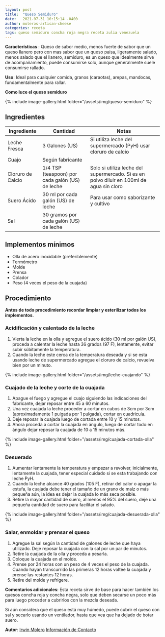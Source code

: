 ```yaml
---
layout: post
title:  "Queso Semiduro"
date:   2021-07-31 10:15:14 -0400
author: moleros-artisan-cheese
categories: receta
tags: queso semiduro concha roja negra receta zulia venezuela
---
```


**Características** : Queso de sabor medio, menos fuerte de sabor que un queso llanero pero con mas sabor que un queso paisa, ligeramente salado, menos salado que el llanero, semiduro, es un queso que idealmente sirve de acompañamiento, puede consumirse solo, aunque generalmente suele consumirse rallado.

**Uso**: Ideal para cualquier comida, granos (caraotas), arepas, mandocas, fundamentalmente para rallar.

**Como luce el queso semiduro**

{% include image-gallery.html folder="/assets/img/queso-semiduro" %} 

## Ingredientes

Ingrediente | Cantidad | Notas
------------| ---------| -----
Leche Fresca | 3 Galones (US) | Si utiliza leche del supermercado (PyH) usar cloruro de calcio
Cuajo | Según fabricante |
Cloruro de Calcio | 1/4 TSP (teaspoon) por cada galón (US) de leche | Solo si utiliza leche del supermercado. Si es en polvo diluir en 100ml de agua sin cloro
Suero Ácido | 30 ml por cada galón (US) de leche | Para usar como saborizante y cultivo 
Sal | 30 gramos por cada galón (US) de leche | 


## Implementos mínimos

- Olla de acero inoxidable (preferiblemente)
- Termómetro
- Molde
- Prensa
- Colador
- Peso (4 veces el peso de la cuajada)

## Procedimiento

**Antes de todo procedimiento recordar limpiar y esterilizar todos los implementos.**

### Acidificación y calentado de la leche

1. Vierta la leche en la olla y agregue el suero ácido (30 ml por galón US), proceda a calentar la leche hasta 36 grados (97 F), lentamente, evitar subir súbitamente la temperatura.
2. Cuando la leche este cerca de la temperatura deseada y si se esta usando leche de supermercado agregue el cloruro de calcio, revuelva bien por un minuto.

{% include image-gallery.html folder="/assets/img/leche-cuajando" %} 

### Cuajado de la leche y corte de la cuajada

1. Apague el fuego y agregue el cuajo siguiendo las indicaciones del fabricante, dejar reposar entre 45 a 60 minutos.
2. Una vez cuajada la leche proceder a cortar en cubos de 3cm por 3cm (aproximadamente 1 pulgada por 1 pulgada), cortar en cuadricula.
3. Deje reposar la cuajada luego de cortada entre 10 y 15 minutos.
4. Ahora proceda a cortar la cuajada en ángulo, luego de cortar todo en ángulo dejar reposar la cuajada de 10 a 15 minutos más.

{% include image-gallery.html folder="/assets/img/cuajada-cortada-olla" %} 

### Desuerado

1. Aumentar lentamente la temperatura y empezar a revolver, inicialmente, lentamente la cuajada, tener especial cuidado si se esta trabajando con leche PyH.
2. Cuando la leche alcance 40 grados (105 F), retirar del calor o apagar la estufa, la cuajada debe tener el tamaño de un grano de maíz o más pequeña aún, la idea es dejar la cuajada lo más seca posible.
3. Retire la mayor cantidad de suero, al menos el 95% del suero, deje una pequeña cantidad de suero para facilitar el salado.

{% include image-gallery.html folder="/assets/img/cuajada-desuerada-olla" %} 

### Salar, enmoldar y prensar el queso

1.  Agregue la sal según la cantidad de galones de leche que haya utilizado. Deje reposar la cuajada con la sal por un par de minutos.
2.  Retire la cuajada de la olla y proceda a pesarla.
3.  Coloque la cuajada en el molde.
4.  Prense por 24 horas con un peso de 4 veces el peso de la cuajada. Cuando hayan transcurrido las primeras 12 horas voltee la cuajada y prense las restantes 12 horas.
5.  Retire del molde y refrigere.

**Comentarios adicionales**: Esta receta sirve de base para hacer también los quesos concha roja y concha negra, solo que deben secarse un poco más para luego proceder a cubrirlos con la mezcla deseada.

Si aún considera que el queso está muy húmedo, puede cubrir el queso con sal y secarlo usando un ventilador, hasta que vea que ha dejado de botar suero.

**Autor**: [Irwin Molero](https://www.instagram.com/moleros_artisancheese/) [Información de Contacto](http://wa.link/1x4dwc)